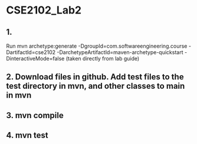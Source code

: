 # CSE2102_Lab2


## 1.
Run mvn archetype:generate
-DgroupId=com.softwareengineering.course
-DartifactId=cse2102
-DarchetypeArtifactId=maven-archetype-quickstart
-DinteractiveMode=false
(taken directly from lab guide)

## 2. Download files in github. Add test files to the test directory in mvn, and other classes to main in mvn

## 3. mvn compile

## 4. mvn test
